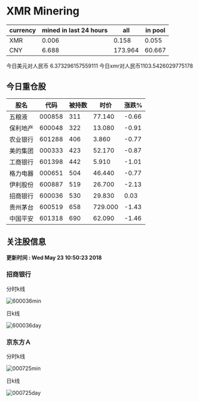 # XMR Minering

|currency|mined in last 24 hours|all|in pool|
|---|---|---|---|
|XMR|0.006|0.158|0.055|
|CNY|6.688|173.964|60.667|

今日美元对人民币 6.373296157559111	今日xmr对人民币1103.5426029775178


## 今日重仓股 

|股名|代码|被持数|时价|涨跌%|
|---|---|---|---|---|
|五粮液|000858|311|77.140|-0.66|
|保利地产|600048|322|13.080|-0.91|
|农业银行|601288|406|3.860|-0.77|
|美的集团|000333|423|52.170|-0.87|
|工商银行|601398|442|5.910|-1.01|
|格力电器|000651|504|46.440|-0.77|
|伊利股份|600887|519|26.700|-2.13|
|招商银行|600036|530|29.830|0.03|
|贵州茅台|600519|658|729.000|-1.43|
|中国平安|601318|690|62.090|-1.46|

## 关注股信息
**更新时间 : Wed May 23 10:50:23 2018**
### 招商银行 
分时k线

![600036min](http://image.sinajs.cn/newchart/min/n/sh600036.gif)

日k线

![600036day](http://image.sinajs.cn/newchart/daily/n/sh600036.gif)

### 京东方Ａ 
分时k线

![000725min](http://image.sinajs.cn/newchart/min/n/sz000725.gif)

日k线

![000725day](http://image.sinajs.cn/newchart/daily/n/sz000725.gif)
